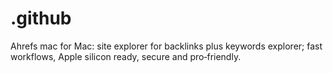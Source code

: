 # .github
Ahrefs mac for Mac: site explorer for backlinks plus keywords explorer; fast workflows, Apple silicon ready, secure and pro‑friendly.
